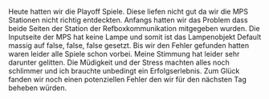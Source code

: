 Heute hatten wir die Playoff Spiele. Diese liefen nicht gut da wir die MPS Stationen nicht richtig entdeckten. Anfangs hatten wir das Problem dass beide Seiten der Station der Refboxkommunikation mitgegeben wurden. Die Inputseite der MPS hat keine Lampe und somit ist das Lampenobjekt Default massig auf false, false, false gesetzt. Bis wir den Fehler gefunden hatten waren leider alle Spiele schon vorbei. 
Meine Stimmung hat leider sehr darunter gelitten. Die Müdigkeit und der Stress machten alles noch schlimmer und ich brauchte unbedingt ein Erfolgserlebnis. Zum Glück fanden wir noch einen potenziellen Fehler den wir für den nächsten Tag beheben würden.
